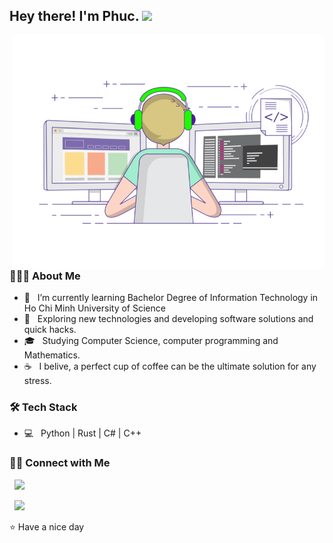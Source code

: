 <h2> Hey there! I'm Phuc. <img src="https://github.com/souvikguria98/souvikguria98/blob/master/Hi.gif" width="25"></h2>
<img align="right" alt="GIF" src="https://raw.githubusercontent.com/devSouvik/devSouvik/master/gif3.gif" width="500"/>

<h3> 👨🏻‍💻 About Me </h3>

- 🔭 &nbsp; I’m currently learning Bachelor Degree of Information Technology in Ho Chi Minh University of Science
- 🤔 &nbsp; Exploring new technologies and developing software solutions and quick hacks.
- 🎓 &nbsp; Studying Computer Science, computer programming and Mathematics.
- ☕ &nbsp; I belive, a perfect cup of coffee can be the ultimate solution for any stress. 

<h3>🛠 Tech Stack</h3>

- 💻 &nbsp; Python | Rust | C# | C++  

<h3> 🤝🏻 Connect with Me </h3>

<p align="center">
  
&nbsp; <a href="https://www.linkedin.com/in/hoangphuchcmus/" target="_blank" rel="noopener noreferrer"><img src="https://img.icons8.com/plasticine/100/000000/linkedin.png" width="50" /></a>
  
&nbsp; <a href="mailto:hoangphucnhp1312@gmail.com" target="_blank" rel="noopener noreferrer"><img src="https://img.icons8.com/plasticine/100/000000/gmail.png"  width="50" /></a>
</p>

⭐️ Have a nice day
